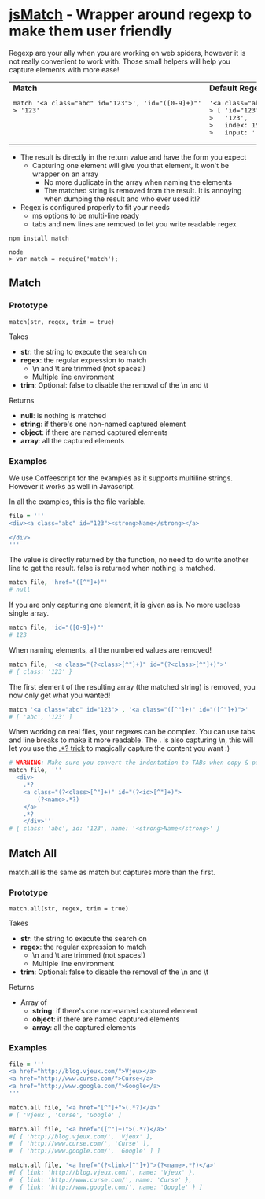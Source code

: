 [jsMatch](http://blog.vjeux.com/) - Wrapper around regexp to make them user friendly
================================

Regexp are your ally when you are working on web spiders, however it is not really convenient to work with. Those small helpers will help you capture elements with more ease!

<table><tr><td><strong>Match</strong>

<pre lang="coffeescript">
match '&lt;a class="abc" id="123"&gt;', 'id="([0-9]+)"'
> '123'



</pre>

</td><td><strong>Default Regexp</strong>

<pre lang="coffeescript">
'&lt;a class="abc" id="123"&gt;'.match /id="([0-9]+)"/
> [ 'id="123"',
>   '123',
>   index: 15,
>   input: '<a class="abc" id="123">' ]
</pre>

</td></tr></table>

* The result is directly in the return value and have the form you expect
  * Capturing one element will give you that element, it won't be wrapper on an array
	* No more duplicate in the array when naming the elements
	* The matched string is removed from the result. It is annoying when dumping the result and who ever used it!?
* Regex is configured properly to fit your needs
	* ms options to be multi-line ready
	* tabs and new lines are removed to let you write readable regex

```
npm install match

node
> var match = require('match');
```

Match
-----

### Prototype

	match(str, regex, trim = true)

Takes

* **str**: the string to execute the search on
* **regex**: the regular expression to match
	* \n and \t are trimmed (not spaces!)
	* Multiple line environment
* **trim**: Optional: false to disable the removal of the \n and \t

Returns

* **null**: is nothing is matched
* **string**: if there's one non-named captured element
* **object**: if there are named captured elements
* **array**: all the captured elements


### Examples
We use Coffeescript for the examples as it supports multiline strings. However it works as well in Javascript.

In all the examples, this is the file variable. 

```coffeescript
file = '''
<div><a class="abc" id="123"><strong>Name</strong></a>

</div>
'''
```

The value is directly returned by the function, no need to do write another line to get the result. false is returned when nothing is matched.

```coffeescript
match file, 'href="([^"]+)"'
# null
```

If you are only capturing one element, it is given as is. No more useless single array.

```coffeescript
match file, 'id="([0-9]+)"'
# 123
```

When naming elements, all the numbered values are removed!

```coffeescript
match file, '<a class="(?<class>[^"]+)" id="(?<class>[^"]+)">'
# { class: '123' }
```

The first element of the resulting array (the matched string) is removed, you now only get what you wanted!

```coffeescript
match '<a class="abc" id="123">', '<a class="([^"]+)" id="([^"]+)">'
# [ 'abc', '123' ]
```

When working on real files, your regexes can be complex. You can use tabs and line breaks to make it more readable.
The . is also capturing \n, this will let you use the [.*? trick](http://www.google.fr/search?q=regex+non+greedy) to magically capture the content you want :)

```coffeescript
# WARNING: Make sure you convert the indentation to TABs when copy & pasting the code!
match file, '''
  <div>
	.*?
	<a class="(?<class>[^"]+)" id="(?<id>[^"]+)">
		(?<name>.*?)
	</a>
	.*?
	</div>'''
# { class: 'abc', id: '123', name: '<strong>Name</strong>' }
```

Match All
---------

match.all is the same as match but captures more than the first.

### Prototype

	match.all(str, regex, trim = true)

Takes

* **str**: the string to execute the search on
* **regex**: the regular expression to match
	* \n and \t are trimmed (not spaces!)
	* Multiple line environment
* **trim**: Optional: false to disable the removal of the \n and \t

Returns

* Array of 
	* **string**: if there's one non-named captured element
	* **object**: if there are named captured elements
	* **array**: all the captured elements

### Examples

```coffeescript
file = '''
<a href="http://blog.vjeux.com/">Vjeux</a>
<a href="http://www.curse.com/">Curse</a>
<a href="http://www.google.com/">Google</a>
'''

match.all file, '<a href="[^"]+">(.*?)</a>'
# [ 'Vjeux', 'Curse', 'Google' ]

match.all file, '<a href="([^"]+)">(.*?)</a>'
#[ [ 'http://blog.vjeux.com/', 'Vjeux' ],
#  [ 'http://www.curse.com/', 'Curse' ],
#  [ 'http://www.google.com/', 'Google' ] ]

match.all file, '<a href="(?<link>[^"]+)">(?<name>.*?)</a>'
#[ { link: 'http://blog.vjeux.com/', name: 'Vjeux' },
#  { link: 'http://www.curse.com/', name: 'Curse' },
#  { link: 'http://www.google.com/', name: 'Google' } ]
```
